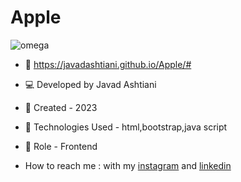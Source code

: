 # Apple
![omega](https://github.com/javadashtiani/omega/assets/134012615/0856afca-356b-48d1-acca-105708824251)
- 🔗 https://javadashtiani.github.io/Apple/#
- 💻 Developed by Javad Ashtiani
- 📆 Created - 2023
- 🔧 Technologies Used - html,bootstrap,java script
- 🧑‍ Role - Frontend

- How to reach me : with my [instagram](https://www.instagram.com/javadashtiani_web/) and [linkedin](https://www.linkedin.com/in/javadashtiani/)
